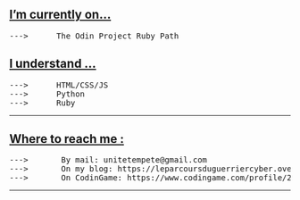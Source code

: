 <h2><u>I’m currently on... </u></h2>
<pre>
--->      The Odin Project Ruby Path
</pre>


<h2><u>I understand ...</u></h2>
<pre>
--->      HTML/CSS/JS
--->      Python
--->      Ruby
</pre>



<hr>

<h2><u>Where to reach me :</u></h2>
<pre>
--->       By mail: unitetempete@gmail.com
--->       On my blog: https://leparcoursduguerriercyber.over-blog.com/ (i'm not active anymore)
--->       On CodinGame: https://www.codingame.com/profile/26827b623da3faae93412641ebcb3aff3283224
</pre>

<hr>

<!---
Khabibulix/Khabibulix is a ✨ special ✨ repository because its `README.md` (this file) appears on your GitHub profile.
You can click the Preview link to take a look at your changes.
--->
